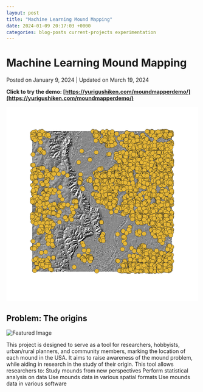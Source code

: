```yaml
---
layout: post
title: "Machine Learning Mound Mapping"
date: 2024-01-09 20:17:03 +0000
categories: blog-posts current-projects experimentation
---
```




# Machine Learning Mound Mapping

Posted on January 9, 2024 | Updated on March 19, 2024

**Click to try the demo: [https://yurigushiken.com/moundmapperdemo/](https://yurigushiken.com/moundmapperdemo/)**

![Featured Image](/media/Screenshot-2024-01-09-035219.png)

## Problem: The origins

![Featured Image](/media/SmartSelect_20240126_012429_Adobe-Acrobat)

This project is designed to serve as a tool for researchers, hobbyists, urban/rural planners, and community members, marking the location of each mound in the USA. It aims to raise awareness of the mound problem, while aiding in research in the study of their origin.
This tool allows researchers to:
Study mounds from new perspectives
Perform statistical analysis on data
Use mounds data in various spatial formats
Use mounds data in various software